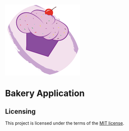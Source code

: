 ![bakery logo](./assets/images/logo/bakery-logo.svg)

# Bakery Application

## Licensing
This project is licensed under the terms of the [MIT license](./LICENSE.txt).